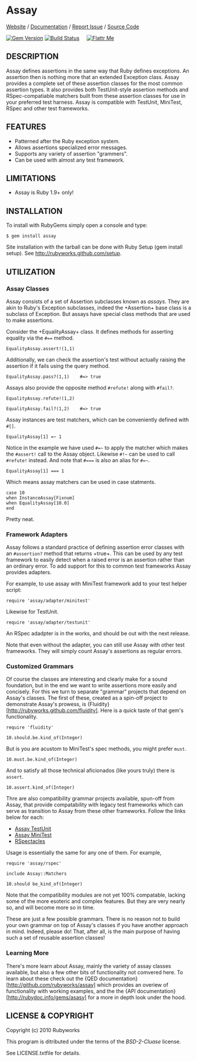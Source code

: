 # Assay

[Website](http://rubyworks.github.com/assay) /
[Documentation](http://rubydoc.info/gems/assay) /
[Report Issue](http://github.com/rubyworks/assay/issues) /
[Source Code](http://github.com/rubyworks/assay)

[![Gem Version](https://badge.fury.io/rb/assay.png)](http://badge.fury.io/rb/assay)
[![Build Status](https://secure.travis-ci.org/rubyworks/assay.png)](http://travis-ci.org/rubyworks/assay) &nbsp; &nbsp;
[![Flattr Me](http://api.flattr.com/button/flattr-badge-large.png)](http://flattr.com/thing/324911/Rubyworks-Ruby-Development-Fund)


## DESCRIPTION

Assay defines assertions in the same way that Ruby defines
exceptions. An assertion then is nothing more that an
extended Exception class. Assay provides a complete set
of these assertion classes for the most common assertion types.
It also provides both TestUnit-style assertion methods and
RSpec-compatiable matchers built from these assertion classes
for use in your preferred test harness. Assay is compatible with
TestUnit, MiniTest, RSpec and other test frameworks.


## FEATURES

* Patterned after the Ruby exception system.
* Allows assertions specialized error messages.
* Supports any variety of assertion "grammers".
* Can be used with almost any test framework. 


## LIMITATIONS

* Assay is Ruby 1.9+ only!


## INSTALLATION

To install with RubyGems simply open a console and type:

    $ gem install assay

Site installation with the tarball can be done with Ruby Setup
(gem install setup). See http://rubyworks.github.com/setup.


## UTILIZATION

### Assay Classes

Assay consists of a set of Assertion subclasses known as *assays*. They
are akin to Ruby's Exception subclasses, indeed the +Assertion+ base class
is a subclass of Exception. But assays have special class methods that are
used to make assertions.

Consider the +EqualityAssay+ class. It defines methods for asserting equality
via the `#==` method.

    EqualityAssay.assert!(1,1)

Additionally, we can check the assertion's test without actually raising the
assertion if it fails using the query method.

    EqualityAssay.pass?(1,1)    #=> true

Assays also provide the opposite method `#refute!` along with `#fail?`.

    EqualityAssay.refute!(1,2)

    EqualityAssay.fail?(1,2)    #=> true

Assay instances are test matchers, which can be conveniently defined with `#[]`.

    EqualityAssay[1] =~ 1

Notice in the example we have used `#=~` to apply the matcher which makes
the `#assert!` call to the Assay object. Likewise `#!~` can be used to
call `#refute!` instead. And note that `#===` is also an alias for `#=~`.

    EqualityAssay[1] === 1

Which means assay matchers can be used in case statments.

    case 10
    when InstanceAssay[Fixnum]
    when EqualityAssay[10.0]
    end

Pretty neat.

### Framework Adapters

Assay follows a standard practice of defining assertion error classes with
an `#assertion?` method that returns +true+. This can be used by any test 
framework to easily detect when a raised error is an assertion rather than
an ordinary error. To add support for this to common test frameworks Assay
provides adapters.

For example, to use assay with MiniTest framework add to your test helper
script:

    require 'assay/adapter/minitest'

Likewise for TestUnit.

    require 'assay/adapter/testunit'

An RSpec adadpter is in the works, and should be out with the next release.

Note that even without the adapter, you can still use Assay with other test
frameworks. They will simply count Assay's assertions as regular errors.

### Customized Grammars

Of course the classes are interesting and clearly make for a sound foundation,
but in the end we want to write assertions more easily and concisely. For this
we turn to separate "grammar" projects that depend on Assay's classes. The
first of these, created as a spin-off project to demonstrate Assay's prowess,
is {Fluidity}[http://rubyworks.github.com/fluidity]. Here is a quick taste of
that gem's functionality.

    require 'fluidity'

    10.should.be.kind_of(Integer)

But is you are acustom to MiniTest's spec methods, you might prefer `must`.

    10.must.be.kind_of(Integer)

And to satisfy all those technical aficionados (like yours truly) there is `assert`.

    10.assert.kind_of(Integer)

Thre are also compatibility grammar projects available, spun-off from Assay, that
provide compatability with legacy test frameworks which can serve as transition
to Assay from these other frameworks. Follow the links below for each:

* [Assay TestUnit](http://github.com/rubyworks/assay-testunit)
* [Assay MiniTest](http://github.com/rubyworks/assay-minitest)
* [RSpectacles](http://github.com/rubyworks/rspectacles)

Usage is essentially the same for any one of them. For example,

    require 'assay/rspec'

    include Assay::Matchers

    10.should be_kind_of(Integer)

Note that the compatibility modules are not yet 100% compatable, lacking some
of the more esoteric and complex features. But they are very nearly so, and
will become more so in time.

These are just a few possible grammars. There is no reason not to build
your own grammar on top of Assay's classes if you have another approach in mind.
Indeed, please do! That, after all, is the main purpose of having such
a set of reusable assertion classes!

### Learning More

There's more learn about Assay, mainly the variety of assay classes available,
but also a few other bits of functionality not comvered here. To learn
about these check out the {QED documentation}[http://github.com/rubyworks/assay]
which provides an overiew of functionality with working examples, and the
the {API documentation}[http://rubydoc.info/gems/asasy] for a more in depth look
under the hood.


## LICENSE & COPYRIGHT

Copyright (c) 2010 Rubyworks

This program is ditributed under the terms of the *BSD-2-Cluase* license.

See LICENSE.txtfile for details.

